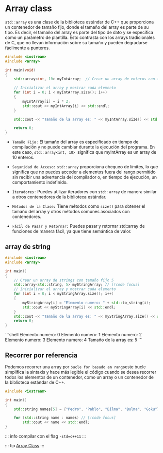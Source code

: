 # Array class

`std::array` es una clase de la biblioteca estándar de C++ que proporciona un contenedor de tamaño fijo, donde el tamaño del array es parte de su tipo. Es decir, el tamaño del array es parte del tipo de dato y se especifica como un parámetro de plantilla. Esto contrasta con los arrays tradicionales de C, que no llevan información sobre su tamaño y pueden degradarse fácilmente a punteros.

```cpp
#include <iostream>
#include <array>

int main(void)
{
    std::array<int, 10> myIntArray;  // Crear un array de enteros con tamaño fijo 10

    // Inicializar el array y mostrar cada elemento
    for (int i = 0; i < myIntArray.size(); i++)
    {
        myIntArray[i] = i * 2;
        std::cout << myIntArray[i] << std::endl;
    }

    std::cout << "Tamaño de la array es: " << myIntArray.size() << std::endl;

    return 0;
}

```

+ `Tamaño Fijo:` El tamaño del array es especificado en tiempo de compilación y no puede cambiar durante la ejecución del programa. En este caso, `std::array<int, 10> `significa que myIntArray es un array de 10 enteros.

+ `Seguridad de Acceso:` `std::array` proporciona chequeo de límites, lo que significa que no puedes acceder a elementos fuera del rango permitido sin recibir una advertencia del compilador o, en tiempo de ejecución, un comportamiento indefinido.

+ `Iteradores:` Puedes utilizar iteradores con `std::array` de manera similar a otros contenedores de la biblioteca estándar.

+ `Métodos de la Clase:` Tiene métodos como `size()` para obtener el tamaño del array y otros métodos comunes asociados con contenedores.

+ `Fácil de Pasar y Retornar:` Puedes pasar y retornar std::array de funciones de manera fácil, ya que tiene semántica de valor.

## array de string

```cpp
#include <iostream>
#include <array>

int main()
{
	// Crear un array de strings con tamaño fijo 5
	std::array<std::string, 5> myStringArray; // [!code focus]
	// Inicializar el array y mostrar cada elemento
	for (int i = 0; i < myStringArray.size(); i++)
	{
		myStringArray[i] = "Elemento numero: " + std::to_string(i);
		std::cout << myStringArray[i] << std::endl;
	}
	std::cout << "Tamaño de la array es: " << myStringArray.size() << std::endl;
	return 0;
}
```
<Badge type="info" text="output" />
```shell
Elemento numero: 0
Elemento numero: 1
Elemento numero: 2
Elemento numero: 3
Elemento numero: 4
Tamaño de la array es: 5
```

## Recorrer por referencia

Podemos recorrer una array por `bucle for basado en rango`este bucle simplifica la sintaxis y hace más legible el código cuando se desea recorrer todos los elementos de un contenedor, como un array o un contenedor de la biblioteca estándar de C++.



```cpp
#include <iostream>

int main()
{
	std::string names[5] = {"Pedro", "Pablo", "Bilma", "Bulma", "Goku"};

	for (std::string name : names) // [!code focus]
		std::cout << name << std::endl;
}
```
 ::: info 
 compilar con el flag `-std=c++11`
 :::


::: tip [Array Class](https://cplusplus.com/reference/array/array/)
:::
